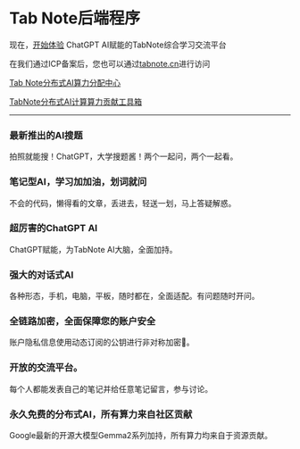 # Tab Note后端程序

现在，[开始体验](http://101.42.31.139/) ChatGPT AI赋能的TabNote综合学习交流平台

在我们通过ICP备案后，您也可以通过[tabnote.cn](http://tabnote.cn)进行访问

[Tab Note分布式AI算力分配中心](https://github.com/Huang-Ifei/AIDistributedCenter)

[TabNote分布式AI计算算力贡献工具箱](https://github.com/Huang-Ifei/AIDistributedProcessKit)
 
********************

### 最新推出的AI搜题
拍照就能搜！ChatGPT，大学搜题酱！两个一起问，两个一起看。
### 笔记型AI，学习加加油，划词就问
不会的代码，懒得看的文章，丢进去，轻送一划，马上答疑解惑。
### 超厉害的ChatGPT AI
ChatGPT赋能，为TabNote AI大脑，全面加持。
### 强大的对话式AI
各种形态，手机，电脑，平板，随时都在，全面适配。有问题随时开问。
### 全链路加密，全面保障您的账户安全
账户隐私信息使用动态订阅的公钥进行非对称加密🔐。
### 开放的交流平台。
每个人都能发表自己的笔记并给任意笔记留言，参与讨论。
### 永久免费的分布式AI，所有算力来自社区贡献
Google最新的开源大模型Gemma2系列加持，所有算力均来自于资源贡献。
